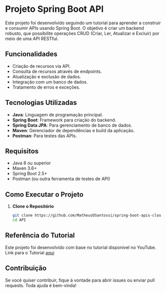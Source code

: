 # Projeto Spring Boot API

Este projeto foi desenvolvido seguindo um tutorial para aprender a construir e consumir APIs usando Spring Boot. O objetivo é criar um backend robusto, que possibilite operações CRUD (Criar, Ler, Atualizar e Excluir) por meio de uma API RESTful.

## Funcionalidades

- Criação de recursos via API.
- Consulta de recursos através de endpoints.
- Atualização e exclusão de dados.
- Integração com um banco de dados.
- Tratamento de erros e exceções.

## Tecnologias Utilizadas

- **Java**: Linguagem de programação principal.
- **Spring Boot**: Framework para criação do backend.
- **Spring Data JPA**: Para gerenciamento de banco de dados.
- **Maven**: Gerenciador de dependências e build da aplicação.
- **Postman**: Para testes das APIs.

## Requisitos

- Java 8 ou superior
- Maven 3.6+
- Spring Boot 2.5+
- Postman (ou outra ferramenta de testes de API)

## Como Executar o Projeto

1. **Clone o Repositório**
   
   ```bash
   git clone https://github.com/MatheusDSantossi/spring-boot-apis-classes.git
   cd API

## Referência do Tutorial

Este projeto foi desenvolvido com base no tutorial disponível no YouTube. Link para o Tutorial [aqui](https://www.youtube.com/watch?v=8D5BS1NbHPM&list=PLWXw8Gu52TRI0usqoSTLrioF6NPp-3msb&pp=iAQB)

## Contribuição

Se você quiser contribuir, fique à vontade para abrir issues ou enviar pull requests. Toda ajuda é bem-vinda!
